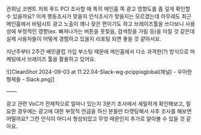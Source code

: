 관희님 코멘트
<span style="font-family:.AppleSDGothicNeoI-Regular;">저희</span> 푸드 PCI 조사할 때 특히 메인홈 쪽 광고 영향도를 좀 깊게 확인할 수 있을까요? 이게 행동조사가 맞을지 인식조사가 맞을지는 모르겠는데 아무래도 최근 메인홈에서 바텀시트 광고 노출이 꽤나 잦은 편이기도 하고 브레이즈툴을 쓰다보니 사용성에 부정적인 영향(ex. 빠져나가는 버튼을 못찾음, 검색창을 가림 등)을 미칠 것 같은데 실제 사용자들이 어떻게 경험하고 있을지 리포팅 되면 좋을 것 같아서요.

<span style="font-family:.AppleSDGothicNeoI-Regular;">지난주부터</span> 2주간 배민클럽 가입 부스팅 때문에 메인홈에서 다소 과격한(?) 방식으로 마케팅에서 브레이즈 툴을 활용하고 있어요.



![[CleanShot 2024-09-03 at 11.22.04-Slack-wg-pcippixglobal(채널) - 우아한형제들 - Slack.png]]



——


<span style="font-family:.AppleSDGothicNeoI-Regular;">광고</span> 관련 VoC가 전체적으로 얼마나 있는지 3분기 조사에서 세밀하게 확인해보고, 필요한 경우에는 광고에 대한 부정적 언급을 하신 분들만 타켓팅해서 사후 조사를 해보면 어떨까요? 그런 인식이 어디서 형성되었고 무엇 때문인지 추가로 알아볼 수 있을 것 같아요.